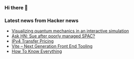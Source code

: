 ### Hi there 👋

<!--
**arashid-sh/arashid-sh** is a ✨ _special_ ✨ repository because its `README.md` (this file) appears on your GitHub profile.

Here are some ideas to get you started:

- 🔭 I’m currently working on ...
- 🌱 I’m currently learning ...
- 👯 I’m looking to collaborate on ...
- 🤔 I’m looking for help with ...
- 💬 Ask me about ...
- 📫 How to reach me: ...
- 😄 Pronouns: ...
- ⚡ Fun fact: ...
-->

### Latest news from Hacker news
<!-- BLOG-POST-LIST:START -->
- [Visualizing quantum mechanics in an interactive simulation](https://lab.quantumflytrap.com/lab)
- [Ask HN: Sue after poorly managed SPAC?](https://news.ycombinator.com/item?id=31968258)
- [IPv4 Transfer Pricing](https://ipv4marketgroup.com/ipv4-pricing/)
- [Vite – Next Generation Front End Tooling](https://main.vitejs.dev/)
- [How To Know Everything](https://markgreville.ie/2022/06/22/book-summary-how-to-know-everything-by-elke-wiss/)
<!-- BLOG-POST-LIST:END -->
